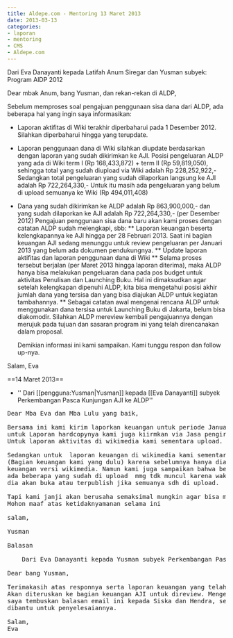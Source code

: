 ```yaml
---
title: Aldepe.com - Mentoring 13 Maret 2013
date: 2013-03-13
categories:
- laporan
- mentoring
- CMS
- Aldepe.com
---
```


Dari Eva Danayanti kepada Latifah Anum Siregar dan Yusman subyek: Program AlDP 2012

Dear mbak Anum, bang Yusman, dan rekan-rekan di ALDP,

Sebelum memproses soal pengajuan penggunaan sisa dana dari ALDP, ada beberapa 
hal yang ingin saya informasikan:

* Laporan aktifitas di Wiki terakhir diperbaharui pada 1 Desember 2012. 
  Silahkan diperbaharui hingga yang terupdate.
* Laporan penggunaan dana di Wiki silahkan diupdate berdasarkan
  dengan laporan yang sudah dikirimkan ke AJI. Posisi pengeluaran ALDP yang
  ada di Wiki term I (Rp 168,433,872) + term II (Rp 59,819,050), sehingga
  total yang sudah diupload via Wiki adalah Rp 228,252,922,- Sedangkan total
  pengeluaran yang sudah dilaporkan langsung ke AJI adalah Rp 722,264,330,-
  Untuk itu masih ada pengeluaran yang belum di upload semuanya ke Wiki 
  (Rp 494,011,408)
* Dana yang sudah dikirimkan ke ALDP adalah Rp 863,900,000,- dan
  yang sudah dilaporkan ke AJI adalah Rp 722,264,330,-  (per Desember 2012)
  Pengajuan penggunaan sisa dana baru akan kami proses dengan catatan ALDP 
  sudah melengkapi, sbb:
  ** Laporan keuangan beserta kelengkapannya ke AJI hingga per 28 Februari 2013. 
     Saat ini bagian keuangan AJI sedang menunggu untuk review
     pengeluaran per Januari 2013 yang belum ada dokumen pendukungnya.
  ** Update laporan aktifitas dan laporan penggunaan dana di Wiki
  ** Selama proses tersebut berjalan (per Maret 2013 hingga laporan diterima),
     maka ALDP hanya bisa melakukan pengeluaran dana pada pos budget untuk
     aktivitas Penulisan dan Launching Buku. Hal ini dimaksudkan agar setelah
     kelengkapan dipenuhi ALDP, kita bisa mengetahui posisi akhir jumlah dana
     yang tersisa dan yang bisa diajukan ALDP untuk kegiatan tambahannya.
  ** Sebagai catatan awal mengenai rencana ALDP untuk menggunakan dana tersisa
     untuk Launching Buku di Jakarta, belum bisa diakomodir. Silahkan ALDP
     mereview kembali pengajuannya dengan merujuk pada tujuan dan sasaran program
     ini yang telah direncanakan dalam proposal.

     Demikian informasi ini kami sampaikan. Kami tunggu respon dan follow up-nya.

Salam,
Eva

==14 Maret 2013==
* '' Dari [[pengguna:Yusman|Yusman]] kepada [[Eva Danayanti]] subyek Perkembangan Pasca Kunjungan AJI ke ALDP'' 

<pre>
Dear Mba Eva dan Mba Lulu yang baik,

Bersama ini kami kirim laporkan keuangan untuk periode Januari-Februari 2013 (Terlampir) 
untuk Laporan hardcopynya kami juga kiirmkan via Jasa pengiriman NCS tadi siang. 
Untuk laporan aktivitas di wikimedia kami sementara upload.

Sedangkan untuk  laporan keuangan di wikimedia kami sementara koordinasi dengan evi 
(Bagian keuangan kami yang dulu) karena sebelumnya hanya dia yang bisa upload laporan 
keuangan versi wikimedia. Namun kami juga sampaikan bahwa beberapa laporan keuangan 
ada beberapa yang sudah di upload  mmg tdk muncul karena waktu hendra masih menguncinya, 
dia akan buka atau terpublish jika semuanya sdh di upload. 

Tapi kami janji akan berusaha semaksimal mungkin agar bisa menguploadnya. 
Mohon maaf atas ketidaknyamanan selama ini

salam,

Yusman

Balasan

    Dari Eva Danayanti kepada Yusman subyek Perkembangan Pasca Kunjungan AJI ke ALDP 

Dear bang Yusman,

Terimakasih atas responnya serta laporan keuangan yang telah dikirimkan. 
Akan diteruskan ke bagian keuangan AJI untuk direview. Mengenai laporan via Wiki, 
saya tembuskan balasan email ini kepada Siska dan Hendra, sekiranya ada kendala, maka bisa langsung 
dibantu untuk penyelesaiannya.

Salam,
Eva
